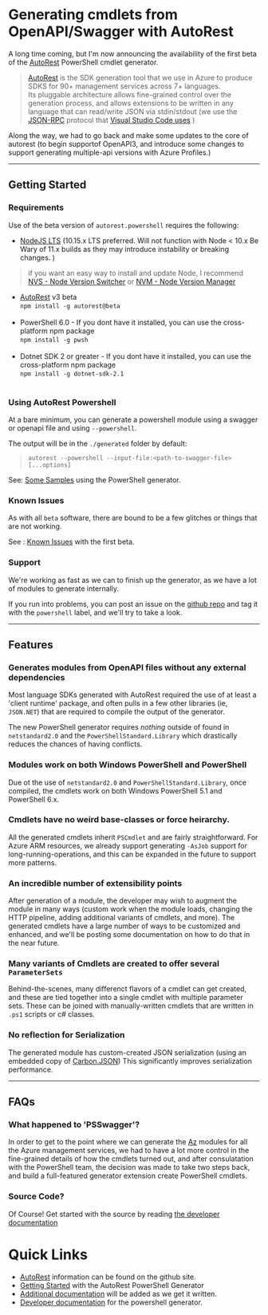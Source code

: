 # Generating cmdlets from OpenAPI/Swagger with AutoRest

A long time coming, but I'm now announcing the availability of the first beta of the [AutoRest](https://aka.ms/autorest) PowerShell cmdlet generator.

> [AutoRest](http://github.com/Azure/autorest) is the SDK generation tool that we use in Azure to produce SDKS for 90+ management services across 7+ languages. <br>Its pluggable architecture allows fine-grained control over the generation process, and allows extensions to be written in any language that can read/write JSON via stdin/stdout (we use the [JSON-RPC](https://www.npmjs.com/package/vscode-jsonrpc) protocol that [Visual Studio Code uses](https://code.visualstudio.com) )

Along the way, we had to go back and make some updates to the core of autorest (to begin supportof OpenAPI3, and introduce some changes to support generating multiple-api versions with Azure Profiles.)

<hr>

## Getting Started

### Requirements

Use of the beta version of `autorest.powershell` requires the following:

- [NodeJS LTS](https://nodejs.org) (10.15.x LTS preferred. Will not function with Node < 10.x Be Wary of 11.x builds as they may introduce instability or breaking changes. ) 
> if you want an easy way to install and update Node, I recommend [NVS - Node Version Switcher](https://github.com/Azure/autorest/blob/master/docs/nodejs/installing-via-nvs.md) or [NVM - Node Version Manager](https://github.com/Azure/autorest/blob/master/docs/nodejs/installing-via-nvm.md)

- [AutoRest](https://aka.ms/autorest) v3 beta <br> `npm install -g autorest@beta ` <br>&nbsp;
- PowerShell 6.0 - If you dont have it installed, you can use the cross-platform npm package <br> `npm install -g pwsh` <br>&nbsp;
- Dotnet SDK 2 or greater - If you dont have it installed, you can use the cross-platform npm package <br> `npm install -g dotnet-sdk-2.1 ` <br>&nbsp;

### Using AutoRest Powershell

At a bare minimum, you can generate a powershell module using a swagger or openapi file and using `--powershell`.

The output will be in the `./generated` folder by default:

> `autorest --powershell --input-file:<path-to-swagger-file> [...options]`

See: [Some Samples](https://github.com/Azure/autorest/blob/master/docs/powershell/samples/readme.md) using the PowerShell generator.

### Known Issues
As with all `beta` software, there are bound to be a few glitches or things that are not working. 

See : [Known Issues](https://github.com/Azure/autorest/blob/master/docs/powershell/release-notes.md#caveats-and-known-issues) with the first beta.

### Support 
We're working as fast as we can to finish up the generator, as we have a lot of modules to generate internally. 

If you run into problems, you can post an issue on the [github repo](https://github.com/Azure/autorest/issues) and tag it with the `powershell` label, and we'll try to take a look.

<hr>

##  Features

### Generates modules from OpenAPI files without any external dependencies
Most language SDKs generated with AutoRest required the use of at least a 'client runtime' package, and often pulls in a few other libraries (ie, `JSON.NET`) that are required to compile the output of the generator.

The new PowerShell generator requires _nothing_ outside of found in `netstandard2.0` and the `PowerShellStandard.Library` which drastically reduces the chances of having conflicts.

### Modules work on both Windows PowerShell and PowerShell 
Due ot the use of `netstandard2.0` and `PowerShellStandard.Library`, once compiled, the cmdlets work on both Windows PowerShell 5.1 and PowerShell 6.x.

### Cmdlets have no weird base-classes or force heirarchy.
All the generated cmdlets inherit `PSCmdlet` and are fairly straightforward. For Azure ARM resources, we already support generating `-AsJob` support for long-running-operations, and this can be expanded in the future to support more patterns.

### An incredible number of extensibility points 
After generation of a module, the developer may wish to augment the module in many ways (custom work when the module loads, changing the HTTP pipeline, adding additional variants of cmdlets, and more). 
The generated cmdlets have a large number of ways to be customized and enhanced, and we'll be posting some documentation on how to do that in the near future.

### Many variants of Cmdlets are created to offer several `ParameterSets`
Behind-the-scenes, many differenct flavors of a cmdlet can get created, and these are tied together into a single cmdlet with multiple parameter sets. These can be joined with manually-written cmdlets that are written in `.ps1` scripts or c# classes.

### No reflection for Serialization
The generated module has custom-created JSON serialization (using an embedded copy of [Carbon.JSON](https://github.com/carbon/Data/tree/master/Carbon.Json)) This significantly improves serialization performance.

<hr>

## FAQs

### What happened to 'PSSwagger'?
In order to get to the point where we can generate the [Az](https://azure.microsoft.com/en-us/blog/azure-powershell-az-module-version-1/) 
modules for all the Azure management services, we had to have a lot more control in the fine-grained details of how the cmdlets turned out, 
and after consulatation with the PowerShell team, the decision was made to take two steps back, and build a full-featured generator extension create PowerShell cmdlets.

### Source Code?
Of Course! Get started with the source by reading [the developer documentation](https://github.com/Azure/autorest/blob/master/docs/powershell/development.md)

# Quick Links
- [AutoRest](https://github.com/Azure/autorest/blob/master/README.md) information can be found on the github site.
- [Getting Started](https://github.com/Azure/autorest/blob/master/docs/powershell/readme.md) with the AutoRest PowerShell Generator
- [Additional documentation](https://github.com/Azure/autorest/blob/master/docs/powershell/readme.md#more-information) will be added as we get it written. 
- [Developer documentation](https://github.com/Azure/autorest/blob/master/docs/powershell/development.md) for the powershell generator. 

